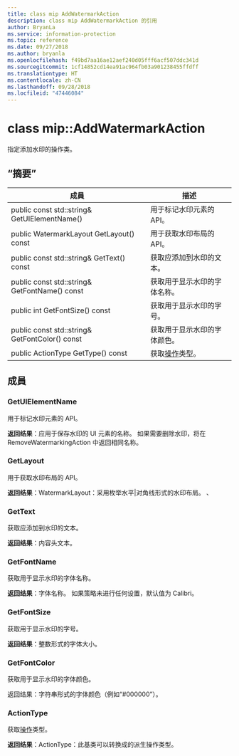 ```yaml
---
title: class mip AddWatermarkAction
description: class mip AddWatermarkAction 的引用
author: BryanLa
ms.service: information-protection
ms.topic: reference
ms.date: 09/27/2018
ms.author: bryanla
ms.openlocfilehash: f49bd7aa16ae12aef240d05fff6acf507ddc341d
ms.sourcegitcommit: 1cf14852cd14ea91ac964fb03a901238455ffdff
ms.translationtype: HT
ms.contentlocale: zh-CN
ms.lasthandoff: 09/28/2018
ms.locfileid: "47446084"
---
```

# <a name="class-mipaddwatermarkaction"></a>class mip::AddWatermarkAction 
指定添加水印的操作类。
  
## <a name="summary"></a>“摘要”
 成員                        | 描述                                
--------------------------------|---------------------------------------------
 public const std::string& GetUIElementName()  |  用于标记水印元素的 API。
 public WatermarkLayout GetLayout() const  |  用于获取水印布局的 API。
 public const std::string& GetText() const  |  获取应添加到水印的文本。
 public const std::string& GetFontName() const  |  获取用于显示水印的字体名称。
 public int GetFontSize() const  |  获取用于显示水印的字号。
 public const std::string& GetFontColor() const  |  获取用于显示水印的字体颜色。
 public ActionType GetType() const  |  获取[操作](class_mip_action.md)类型。
  
## <a name="members"></a>成員
  
### <a name="getuielementname"></a>GetUIElementName
用于标记水印元素的 API。

  
**返回结果**：应用于保存水印的 UI 元素的名称。 如果需要删除水印，将在 RemoveWatermarkingAction 中返回相同名称。
  
### <a name="getlayout"></a>GetLayout
用于获取水印布局的 API。

  
**返回结果**：WatermarkLayout：采用枚举水平|对角线形式的水印布局。 、
  
### <a name="gettext"></a>GetText
获取应添加到水印的文本。

  
**返回结果**：内容头文本。
  
### <a name="getfontname"></a>GetFontName
获取用于显示水印的字体名称。

  
**返回结果**：字体名称。 如果策略未进行任何设置，默认值为 Calibri。
  
### <a name="getfontsize"></a>GetFontSize
获取用于显示水印的字号。

  
**返回结果**：整数形式的字体大小。
  
### <a name="getfontcolor"></a>GetFontColor
获取用于显示水印的字体颜色。

  
返回结果：字符串形式的字体颜色（例如“#000000”）。
  
### <a name="actiontype"></a>ActionType
获取[操作](class_mip_action.md)类型。

  
**返回结果**：ActionType：此基类可以转换成的派生操作类型。